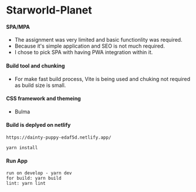 # Starworld-Planet


#### SPA/MPA

- The assignment was very limited and basic functionlity was required.
- Because it's simple application and SEO is not much required.
- I chose to pick SPA with having PWA integration within it.

#### Build tool and chunking

- For make fast build process, Vite is being used and chuking not required as build size is small.



#### CSS framework and themeing

- Bulma

#### Build is deplyed on netlify
```
https://dainty-puppy-edaf5d.netlify.app/
```

```
yarn install

```

#### Run App

```
run on develop - yarn dev
for build: yarn build
lint: yarn lint
```
